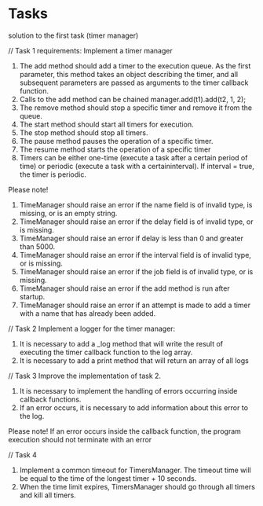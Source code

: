 # Tasks
 solution to the first task (timer manager)

 // Task 1
 requirements:
 Implement a timer manager
 1. The add method should add a timer to the execution queue. As the first
parameter, this method takes an object describing the timer, and all subsequent
parameters are passed as arguments to the timer callback function.
2. Calls to the add method can be chained manager.add(t1).add(t2, 1, 2);
3. The remove method should stop a specific timer and remove it from the queue.
4. The start method should start all timers for execution.
5. The stop method should stop all timers.
6. The pause method pauses the operation of a specific timer.
7. The resume method starts the operation of a specific timer
8. Timers can be either one-time (execute a task after a certain
period of time) or periodic (execute a task with a certaininterval). 
If interval = true, the timer is periodic.

Please note!
1. TimeManager should raise an error if the name field is of invalid type, is missing, or is an empty string.
2. TimeManager should raise an error if the delay field is of invalid type, or is missing.
3. TimeManager should raise an error if delay is less than 0 and greater than 5000.
4. TimeManager should raise an error if the interval field is of invalid type, or is missing.
5. TimeManager should raise an error if the job field is of invalid type, or is missing.
6. TimeManager should raise an error if the add method is run after startup.
7. TimeManager should raise an error if an attempt is made to add a timer with a name that has already been added.

// Task 2
Implement a logger for the timer manager:
1. It is necessary to add a _log method that will write the result of executing the timer callback function to the log array.
2. It is necessary to add a print method that will return an array of all logs

// Task 3
Improve the implementation of task 2.
1. It is necessary to implement the handling of errors occurring inside callback functions.
2. If an error occurs, it is necessary to add information about this error to the log.

Please note!
If an error occurs inside the callback function, the program execution should not
terminate with an error

// Task 4
1. Implement a common timeout for TimersManager. The timeout time will be equal to the
time of the longest timer + 10 seconds.
2. When the time limit expires, TimersManager should go through all
timers and kill all timers. 